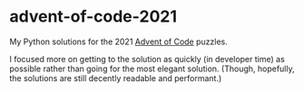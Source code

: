 # advent-of-code-2021

My Python solutions for the 2021 [Advent of Code](https://adventofcode.com/) puzzles.

I focused more on getting to the solution as quickly (in developer time) as possible rather than going for the most elegant solution. (Though, hopefully, the solutions are still decently readable and performant.)
